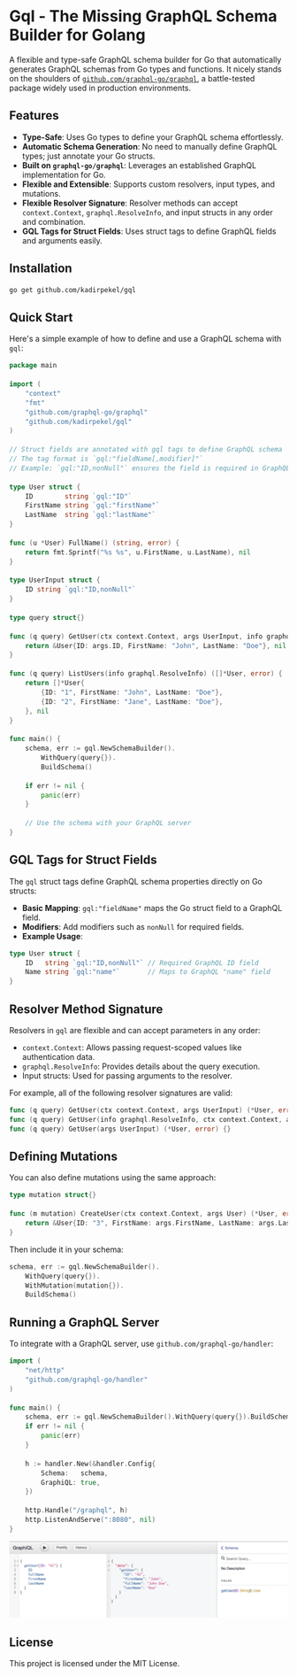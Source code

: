 # Gql - The Missing GraphQL Schema Builder for Golang

A flexible and type-safe GraphQL schema builder for Go that automatically generates GraphQL schemas from Go types and functions. It nicely stands on the shoulders of [`github.com/graphql-go/graphql`](https://github.com/graphql-go/graphql), a battle-tested package widely used in production environments.

## Features

- **Type-Safe**: Uses Go types to define your GraphQL schema effortlessly.
- **Automatic Schema Generation**: No need to manually define GraphQL types; just annotate your Go structs.
- **Built on `graphql-go/graphql`**: Leverages an established GraphQL implementation for Go.
- **Flexible and Extensible**: Supports custom resolvers, input types, and mutations.
- **Flexible Resolver Signature**: Resolver methods can accept `context.Context`, `graphql.ResolveInfo`, and input structs in any order and combination.
- **GQL Tags for Struct Fields**: Uses struct tags to define GraphQL fields and arguments easily.

## Installation

```bash
go get github.com/kadirpekel/gql
```

## Quick Start

Here's a simple example of how to define and use a GraphQL schema with `gql`:

```go
package main

import (
	"context"
	"fmt"
	"github.com/graphql-go/graphql"
	"github.com/kadirpekel/gql"
)

// Struct fields are annotated with gql tags to define GraphQL schema
// The tag format is `gql:"fieldName[,modifier]"`
// Example: `gql:"ID,nonNull"` ensures the field is required in GraphQL

type User struct {
	ID        string `gql:"ID"`
	FirstName string `gql:"firstName"`
	LastName  string `gql:"lastName"`
}

func (u *User) FullName() (string, error) {
	return fmt.Sprintf("%s %s", u.FirstName, u.LastName), nil
}

type UserInput struct {
	ID string `gql:"ID,nonNull"`
}

type query struct{}

func (q query) GetUser(ctx context.Context, args UserInput, info graphql.ResolveInfo) (*User, error) {
	return &User{ID: args.ID, FirstName: "John", LastName: "Doe"}, nil
}

func (q query) ListUsers(info graphql.ResolveInfo) ([]*User, error) {
	return []*User{
		{ID: "1", FirstName: "John", LastName: "Doe"},
		{ID: "2", FirstName: "Jane", LastName: "Doe"},
	}, nil
}

func main() {
	schema, err := gql.NewSchemaBuilder().
		WithQuery(query{}).
		BuildSchema()

	if err != nil {
		panic(err)
	}

	// Use the schema with your GraphQL server
}
```

## GQL Tags for Struct Fields

The `gql` struct tags define GraphQL schema properties directly on Go structs:

- **Basic Mapping**: `gql:"fieldName"` maps the Go struct field to a GraphQL field.
- **Modifiers**: Add modifiers such as `nonNull` for required fields.
- **Example Usage**:

```go
type User struct {
	ID   string `gql:"ID,nonNull"` // Required GraphQL ID field
	Name string `gql:"name"`       // Maps to GraphQL "name" field
}
```

## Resolver Method Signature

Resolvers in `gql` are flexible and can accept parameters in any order:

- `context.Context`: Allows passing request-scoped values like authentication data.
- `graphql.ResolveInfo`: Provides details about the query execution.
- Input structs: Used for passing arguments to the resolver.

For example, all of the following resolver signatures are valid:

```go
func (q query) GetUser(ctx context.Context, args UserInput) (*User, error) {}
func (q query) GetUser(info graphql.ResolveInfo, ctx context.Context, args UserInput) (*User, error) {}
func (q query) GetUser(args UserInput) (*User, error) {}
```

## Defining Mutations

You can also define mutations using the same approach:

```go
type mutation struct{}

func (m mutation) CreateUser(ctx context.Context, args User) (*User, error) {
	return &User{ID: "3", FirstName: args.FirstName, LastName: args.LastName}, nil
}
```

Then include it in your schema:

```go
schema, err := gql.NewSchemaBuilder().
	WithQuery(query{}).
	WithMutation(mutation{}).
	BuildSchema()
```

## Running a GraphQL Server

To integrate with a GraphQL server, use `github.com/graphql-go/handler`:

```go
import (
	"net/http"
	"github.com/graphql-go/handler"
)

func main() {
	schema, err := gql.NewSchemaBuilder().WithQuery(query{}).BuildSchema()
	if err != nil {
		panic(err)
	}

	h := handler.New(&handler.Config{
		Schema:   schema,
		GraphiQL: true,
	})

	http.Handle("/graphql", h)
	http.ListenAndServe(":8080", nil)
}
```

![graphiql](https://github.com/kadirpekel/gql/blob/main/assets/graphiql.png?raw=true)

## License

This project is licensed under the MIT License.
